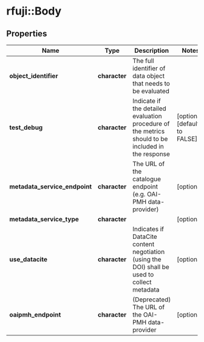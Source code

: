 # rfuji::Body


## Properties
Name | Type | Description | Notes
------------ | ------------- | ------------- | -------------
**object_identifier** | **character** | The full identifier of data object that needs to be evaluated | 
**test_debug** | **character** | Indicate if the detailed evaluation procedure of the metrics should to be included in the response | [optional] [default to FALSE]
**metadata_service_endpoint** | **character** | The URL of the catalogue endpoint (e.g. OAI-PMH data-provider) | [optional] 
**metadata_service_type** | **character** |  | [optional] 
**use_datacite** | **character** | Indicates if DataCite content negotiation (using the DOI) shall be used to collect metadata | [optional] 
**oaipmh_endpoint** | **character** | (Deprecated) The URL of the OAI-PMH data-provider | [optional] 


